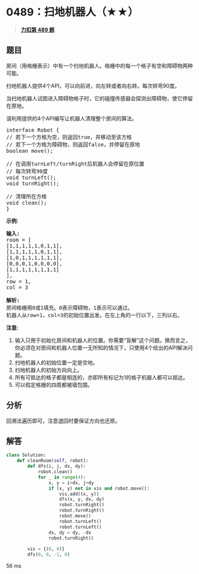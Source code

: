 # 0489：扫地机器人（★★）


> <u>**[力扣第 489 题](https://leetcode.cn/problems/robot-room-cleaner/)**</u>

## 题目

<p>房间（用格栅表示）中有一个扫地机器人。格栅中的每一个格子有空和障碍物两种可能。</p>

<p>扫地机器人提供4个API，可以向前进，向左转或者向右转。每次转弯90度。</p>

<p>当扫地机器人试图进入障碍物格子时，它的碰撞传感器会探测出障碍物，使它停留在原地。</p>

<p>请利用提供的4个API编写让机器人清理整个房间的算法。</p>

<pre>interface Robot {
// 若下一个方格为空，则返回true，并移动至该方格
// 若下一个方格为障碍物，则返回false，并停留在原地
boolean move();

// 在调用turnLeft/turnRight后机器人会停留在原位置
// 每次转弯90度
void turnLeft();
void turnRight();

// 清理所在方格
void clean();
}
</pre>

<p><strong>示例:</strong></p>

<pre><strong>输入:</strong>
room = [
[1,1,1,1,1,0,1,1],
[1,1,1,1,1,0,1,1],
[1,0,1,1,1,1,1,1],
[0,0,0,1,0,0,0,0],
[1,1,1,1,1,1,1,1]
],
row = 1,
col = 3

<strong>解析:</strong>
房间格栅用0或1填充。0表示障碍物，1表示可以通过。
机器人从row=1，col=3的初始位置出发。在左上角的一行以下，三列以右。
</pre>

<p><strong>注意:</strong></p>

<ol>
<li>输入只用于初始化房间和机器人的位置。你需要&ldquo;盲解&rdquo;这个问题。换而言之，你必须在对房间和机器人位置一无所知的情况下，只使用4个给出的API解决问题。 </li>
<li>扫地机器人的初始位置一定是空地。</li>
<li>扫地机器人的初始方向向上。</li>
<li>所有可抵达的格子都是相连的，亦即所有标记为1的格子机器人都可以抵达。</li>
<li>可以假定格栅的四周都被墙包围。</li>
</ol>


## 分析

回溯法遍历即可，注意退回时要保证方向也还原。

## 解答

```python
class Solution:
    def cleanRoom(self, robot):
        def dfs(i, j, dx, dy):
            robot.clean()
            for _ in range(4):
                x, y = i+dx, j+dy
                if (x, y) not in vis and robot.move():
                    vis.add((x, y))
                    dfs(x, y, dx, dy)
                    robot.turnRight()
                    robot.turnRight()
                    robot.move()
                    robot.turnLeft()
                    robot.turnLeft()
                dx, dy = dy, -dx
                robot.turnRight()
        
        vis = {(0, 0)}
        dfs(0, 0, -1, 0)
```

56 ms
